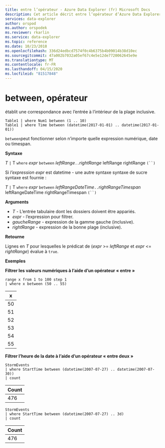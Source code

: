 ```yaml
---
title: entre l’opérateur - Azure Data Explorer (fr) Microsoft Docs
description: Cet article décrit entre l’opérateur d’Azure Data Explorer.
services: data-explorer
author: orspod
ms.author: orspodek
ms.reviewer: rkarlin
ms.service: data-explorer
ms.topic: reference
ms.date: 10/23/2018
ms.openlocfilehash: 336d24edbcd7574f0c4b6375b4b09014b38d10ec
ms.sourcegitcommit: 47a002b7032a05ef67c4e5e12de7720062645e9e
ms.translationtype: MT
ms.contentlocale: fr-FR
ms.lasthandoff: 04/15/2020
ms.locfileid: "81517848"
---
```

# <a name="between-operator"></a>between, opérateur

établit une correspondance avec l’entrée à l’intérieur de la plage inclusive.

```kusto
Table1 | where Num1 between (1 .. 10)
Table1 | where Time between (datetime(2017-01-01) .. datetime(2017-01-01))
```

`between`peut fonctionner selon n’importe quelle expression numérique, date ou timespan.
 
**Syntaxe**

*T* `|` T `where` *expr* `between` *leftRange*` .. `*rightRange* leftRange rightRange `(``)`   
 
Si *l’expression expr* est datetime - une autre syntaxe syntaxe de sucre syntaxe est fournie :

*T* `|` T `where` *expr* `between` *leftRangeDateTime*` .. `*rightRangeTimespan* leftRangeDateTime rightRangeTimespan `(``)`   

**Arguments**

* *T* - L’entrée tabulaire dont les dossiers doivent être appariés.
* *expr* - l’expression pour filtrer.
* *gaucheRange* - expression de la gamme gauche (inclusive).
* *rightRange* - expression de la bonne plage (inclusive).

**Retourne**

Lignes en *T* pour lesquelles le prédicat de (*expr* >= *leftRange* et *expr* <= *rightRange*) évalue à `true`.

**Exemples**  

**Filtrer les valeurs numériques à l’aide d’un opérateur « entre »**  

```kusto
range x from 1 to 100 step 1
| where x between (50 .. 55)
```

|x|
|---|
|50|
|51|
|52|
|53|
|54|
|55|

**Filtrer l’heure de la date à l’aide d’un opérateur « entre deux »**  


```kusto
StormEvents
| where StartTime between (datetime(2007-07-27) .. datetime(2007-07-30))
| count 
```

|Count|
|---|
|476|


```kusto
StormEvents
| where StartTime between (datetime(2007-07-27) .. 3d)
| count 
```

|Count|
|---|
|476|